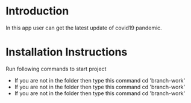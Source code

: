 # Introduction
In this app user can get the latest update of covid19 pandemic.
# Installation Instructions
Run following commands to start project

* If you are not in the folder then type this command cd 'branch-work'
* If you are not in the folder then type this command cd 'branch-work'
* If you are not in the folder then type this command cd 'branch-work'
